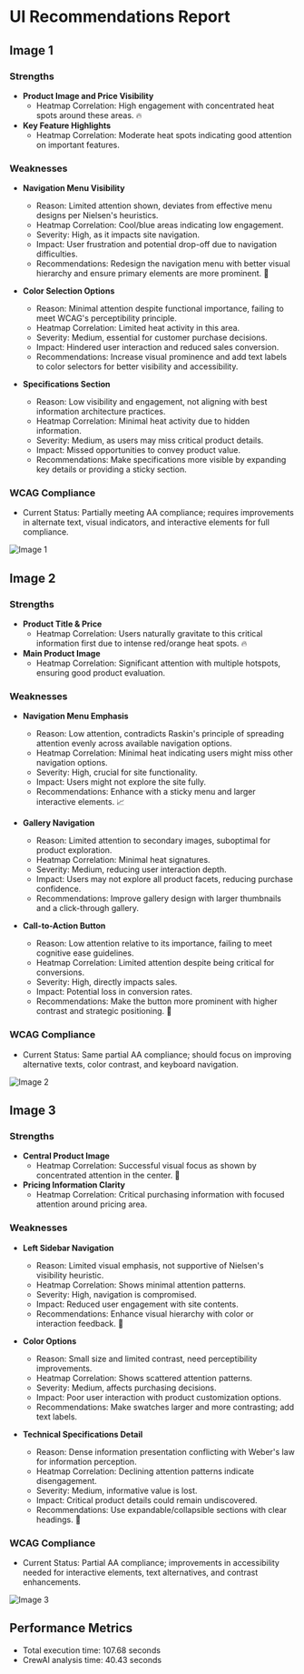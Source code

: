 # UI Recommendations Report

## Image 1

### Strengths
- **Product Image and Price Visibility**
  - Heatmap Correlation: High engagement with concentrated heat spots around these areas. 🔥
- **Key Feature Highlights**
  - Heatmap Correlation: Moderate heat spots indicating good attention on important features.

### Weaknesses
- **Navigation Menu Visibility**
  - Reason: Limited attention shown, deviates from effective menu designs per Nielsen's heuristics.
  - Heatmap Correlation: Cool/blue areas indicating low engagement.
  - Severity: High, as it impacts site navigation.
  - Impact: User frustration and potential drop-off due to navigation difficulties.
  - Recommendations: Redesign the navigation menu with better visual hierarchy and ensure primary elements are more prominent. 🚀

- **Color Selection Options**
  - Reason: Minimal attention despite functional importance, failing to meet WCAG's perceptibility principle.
  - Heatmap Correlation: Limited heat activity in this area.
  - Severity: Medium, essential for customer purchase decisions.
  - Impact: Hindered user interaction and reduced sales conversion.
  - Recommendations: Increase visual prominence and add text labels to color selectors for better visibility and accessibility.

- **Specifications Section**
  - Reason: Low visibility and engagement, not aligning with best information architecture practices.
  - Heatmap Correlation: Minimal heat activity due to hidden information.
  - Severity: Medium, as users may miss critical product details.
  - Impact: Missed opportunities to convey product value.
  - Recommendations: Make specifications more visible by expanding key details or providing a sticky section.

### WCAG Compliance
- Current Status: Partially meeting AA compliance; requires improvements in alternate text, visual indicators, and interactive elements for full compliance.

![Image 1](heatmaps/p5-1.png)

## Image 2

### Strengths
- **Product Title & Price**
  - Heatmap Correlation: Users naturally gravitate to this critical information first due to intense red/orange heat spots. 🔥
- **Main Product Image**
  - Heatmap Correlation: Significant attention with multiple hotspots, ensuring good product evaluation.

### Weaknesses
- **Navigation Menu Emphasis**
  - Reason: Low attention, contradicts Raskin's principle of spreading attention evenly across available navigation options.
  - Heatmap Correlation: Minimal heat indicating users might miss other navigation options.
  - Severity: High, crucial for site functionality.
  - Impact: Users might not explore the site fully.
  - Recommendations: Enhance with a sticky menu and larger interactive elements. 📈

- **Gallery Navigation**
  - Reason: Limited attention to secondary images, suboptimal for product exploration.
  - Heatmap Correlation: Minimal heat signatures.
  - Severity: Medium, reducing user interaction depth.
  - Impact: Users may not explore all product facets, reducing purchase confidence.
  - Recommendations: Improve gallery design with larger thumbnails and a click-through gallery.

- **Call-to-Action Button**
  - Reason: Low attention relative to its importance, failing to meet cognitive ease guidelines.
  - Heatmap Correlation: Limited attention despite being critical for conversions.
  - Severity: High, directly impacts sales.
  - Impact: Potential loss in conversion rates.
  - Recommendations: Make the button more prominent with higher contrast and strategic positioning. 🛒

### WCAG Compliance
- Current Status: Same partial AA compliance; should focus on improving alternative texts, color contrast, and keyboard navigation.

![Image 2](heatmaps/p5-2.png)

## Image 3

### Strengths
- **Central Product Image**
  - Heatmap Correlation: Successful visual focus as shown by concentrated attention in the center. 🌟
- **Pricing Information Clarity**
  - Heatmap Correlation: Critical purchasing information with focused attention around pricing area.

### Weaknesses
- **Left Sidebar Navigation**
  - Reason: Limited visual emphasis, not supportive of Nielsen's visibility heuristic.
  - Heatmap Correlation: Shows minimal attention patterns.
  - Severity: High, navigation is compromised.
  - Impact: Reduced user engagement with site contents.
  - Recommendations: Enhance visual hierarchy with color or interaction feedback. 🎯

- **Color Options**
  - Reason: Small size and limited contrast, need perceptibility improvements.
  - Heatmap Correlation: Shows scattered attention patterns.
  - Severity: Medium, affects purchasing decisions.
  - Impact: Poor user interaction with product customization options.
  - Recommendations: Make swatches larger and more contrasting; add text labels.

- **Technical Specifications Detail**
  - Reason: Dense information presentation conflicting with Weber's law for information perception.
  - Heatmap Correlation: Declining attention patterns indicate disengagement.
  - Severity: Medium, informative value is lost.
  - Impact: Critical product details could remain undiscovered.
  - Recommendations: Use expandable/collapsible sections with clear headings. 📄

### WCAG Compliance
- Current Status: Partial AA compliance; improvements in accessibility needed for interactive elements, text alternatives, and contrast enhancements.

![Image 3](heatmaps/p5-3.png)

## Performance Metrics
- Total execution time: 107.68 seconds
- CrewAI analysis time: 40.43 seconds

